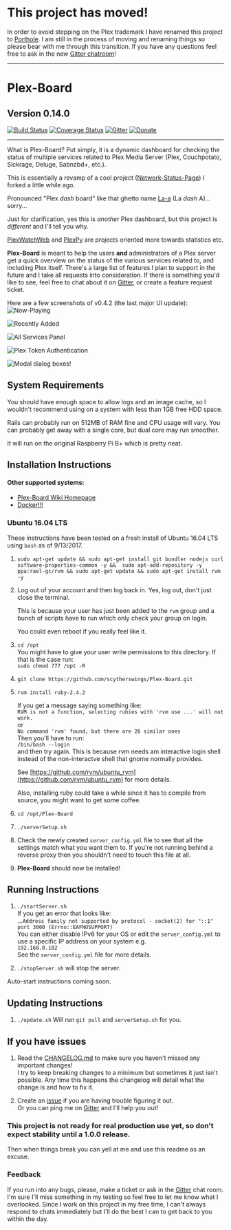# This project has moved!

In order to avoid stepping on the Plex trademark I have renamed this project to [Porthole](https://github.com/Porthole-Project/Porthole).
I am still in the process of moving and renaming things so please bear with me through this transition. If you have any questions feel free to ask in the new 
[Gitter chatroom](https://gitter.im/Porthole-Project/Lobby?utm_source=share-link&utm_medium=link&utm_campaign=share-link)!

---

# Plex-Board
## Version 0.14.0


[![Build Status](https://travis-ci.org/scytherswings/Plex-Board.svg?branch=master)](https://travis-ci.org/scytherswings/Plex-Board)
[![Coverage Status](https://coveralls.io/repos/scytherswings/Plex-Board/badge.svg?branch=master&service=github)](https://coveralls.io/github/scytherswings/Plex-Board?branch=master)
[![Gitter](https://badges.gitter.im/scytherswings/Plex-Board.svg)](https://gitter.im/scytherswings/Plex-Board?utm_source=badge&utm_medium=badge&utm_campaign=pr-badge)
[![Donate](https://img.shields.io/badge/Donate-PayPal-green.svg)](https://www.paypal.com/cgi-bin/webscr?cmd=_s-xclick&hosted_button_id=B6MNRRPVZ34TN)

---

What is Plex-Board? Put simply, it is a dynamic dashboard for checking the status of multiple services related 
to Plex Media Server (Plex, Couchpotato, Sickrage, Deluge, Sabnzbd+, etc.).

This is essentially a revamp of a cool project ([Network-Status-Page](https://github.com/scytherswings/Network-Status-Page)) I forked a little while ago.

Pronounced "Plex *dash* board" like that ghetto name [La-a](http://www.urbandictionary.com/define.php?term=la-a) (La *dash* A)... sorry...

Just for clarification, yes this is _another_ Plex dashboard, but this project is _different_ and I'll tell you why.

[PlexWatchWeb](https://github.com/ecleese/plexWatchWeb) and [PlexPy](https://github.com/JonnyWong16/plexpy) 
are projects oriented more towards statistics etc.

__Plex-Board__ is meant to help the users **and** administrators of a Plex server get a quick overview on the 
status of the various services related to, and including Plex itself.
There's a large list of features I plan to support in the future and I take all requests into consideration. 
If there is something you'd like to see, feel free to chat about it on 
[Gitter](https://gitter.im/scytherswings/Plex-Board?utm_source=share-link&utm_medium=link&utm_campaign=share-link), or create a feature request ticket.


Here are a few screenshots of v0.4.2 (the last major UI update):
![Now-Playing](http://i.imgur.com/WjyXjMv.png)

![Recently Added](http://i.imgur.com/C0ZEvvW.png)

![All Services Panel](http://i.imgur.com/MdRkfZJ.png)

![Plex Token Authentication](http://i.imgur.com/xw2GfUR.png)

![Modal dialog boxes!](http://i.imgur.com/BBDeol0.png)

## System Requirements

You should have enough space to allow logs and an image cache, so I wouldn't recommend using on a system with less than 1GB free HDD space.

Rails can probably run on 512MB of RAM fine and CPU usage will vary. You can probably get away with a single core, but dual core may run smoother.

It will run on the original Raspberry Pi B+ which is pretty neat.


## Installation Instructions

#### Other supported systems:

* [Plex-Board Wiki Homepage](https://github.com/scytherswings/Plex-Board/wiki)
* [Docker!!!](https://github.com/scytherswings/Plex-Board/wiki/Docker-Installation-Guide)

### Ubuntu 16.04 LTS

These instructions have been tested on a fresh install of Ubuntu 16.04 LTS using `bash` as of 9/13/2017.

1. `sudo apt-get update && sudo apt-get install git bundler nodejs curl software-properties-common -y && 
sudo apt-add-repository -y ppa:rael-gc/rvm && sudo apt-get update && sudo apt-get install rvm -y`

3. Log out of your account and then log back in. Yes, log out, don't just close the terminal. 

    This is because your user has just been added to the `rvm` group and a bunch of scripts 
have to run which only check your group on login. 

    You could even reboot if you really feel like it.

4. `cd /opt` \
    You might have to give your user write permissions to this directory.
     If that is the case run: \
     `sudo chmod 777 /opt -R`

5. `git clone https://github.com/scytherswings/Plex-Board.git`

6. `rvm install ruby-2.4.2` 

    If you get a message saying something like: \
    `RVM is not a function, selecting rubies with 'rvm use ...' will not work.` \
    or \
    `No command 'rvm' found, but there are 26 similar ones` \
    Then you'll have to run: \
    `/bin/bash --login` \
    and then try again. This is because rvm needs am interactive login shell 
    instead of the non-interactve shell that gnome normally provides. 
    
    See [https://github.com/rvm/ubuntu_rvm](https://github.com/rvm/ubuntu_rvm) for more details.
    
    Also, installing ruby could take a while since it has to compile from source, you might want to get some coffee.

7. `cd /opt/Plex-Board`

8. `./serverSetup.sh`

9. Check the newly created `server_config.yml` file to see that all the settings match what you want them to.
If you're not running behind a reverse proxy then you shouldn't need to touch this file at all.

10. __Plex-Board__ should now be installed!

## Running Instructions

1. `./startServer.sh` \
    If you get an error that looks like:\
    ...`Address family not supported by protocol - socket(2) for "::1" port 3000 (Errno::EAFNOSUPPORT)`\
    You can either disable IPv6 for your OS or edit the `server_config.yml` to use a specific IP address on your system e.g. \
    `192.168.0.102` \
    See the `server_config.yml` file for more details. 
    
2. `./stopServer.sh` will stop the server.


Auto-start instructions coming soon.

## Updating Instructions

1. `./update.sh` Will run `git pull` and `serverSetup.sh` for you.


## If you have issues
1. Read the [CHANGELOG.md](CHANGELOG.md) to make sure you haven't missed any important changes! \
   I try to keep breaking changes to a minimum but sometimes it just isn't possible.
   Any time this happens the changelog will detail what the change is and how to fix it.

2. Create an [issue](https://github.com/scytherswings/Plex-Board/issues/new) if you are having trouble figuring it out. \
   Or you can ping me on [Gitter](https://gitter.im/scytherswings/Plex-Board?utm_source=share-link&utm_medium=link&utm_campaign=share-link)
   and I'll help you out!

### This project is not ready for real production use yet, so don't expect stability until a 1.0.0 release.
Then when things break you can yell at me and use this readme as an excuse.

### Feedback
If you run into any bugs, please, make a ticket or ask in the 
[Gitter](https://gitter.im/scytherswings/Plex-Board?utm_source=share-link&utm_medium=link&utm_campaign=share-link)
chat room. 
I'm sure I'll miss something in my testing so feel free to let me know what I overlooked. 
Since I work on this project in my free time, I can't always respond to chats immediately but I'll do the best I can to get back to you within the day.
